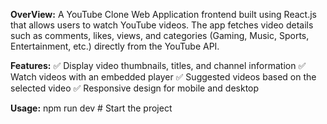 **OverView:**
        A YouTube Clone Web Application frontend built using React.js that allows users to watch YouTube videos. The app fetches video details such as comments, likes, views, and categories (Gaming, Music, Sports, Entertainment, etc.) directly from the YouTube API.

**Features:**
    ✅ Display video thumbnails, titles, and channel information
    ✅ Watch videos with an embedded player
    ✅ Suggested videos based on the selected video
    ✅ Responsive design for mobile and desktop

  **Usage:**
      npm run dev  # Start the project


